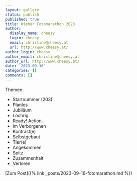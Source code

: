 ```yaml
---
layout: gallery
status: publish
published: true
title: Wiener Fotomarathon 2023
author:
  display_name: cheesy
  login: cheesy
  email: christine@cheesy.at
  url: http://www.cheesy.at/
author_login: cheesy
author_email: christine@cheesy.at
author_url: http://www.cheesy.at/
date: '2023-09-16'
categories: []
comments: []
---
```


Themen:
* Startnummer (203)
* Planlos
* Jubiläum
* Löchrig
* Ready! Action.
* Im Verborgenen
* Kontrast(e)
* Selbstgebaut
* Tier(e)
* Angekommen
* Spitz
* Zusammenhalt
* Verloren

[Zum Post]({% link _posts/2023-09-16-fotomarathon.md %})

